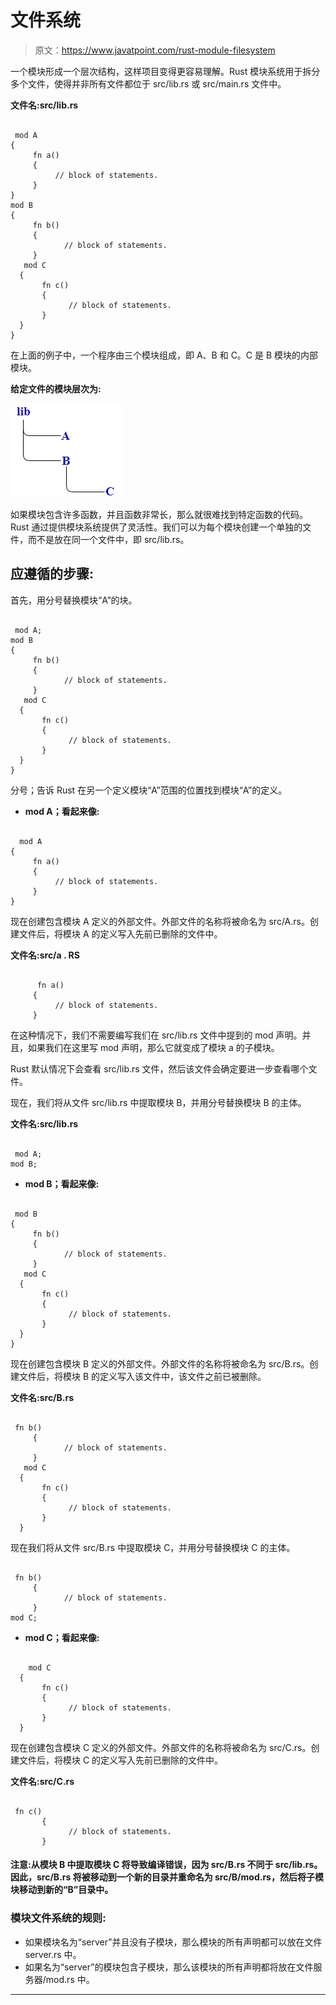 # 文件系统

> 原文：<https://www.javatpoint.com/rust-module-filesystem>

一个模块形成一个层次结构，这样项目变得更容易理解。Rust 模块系统用于拆分多个文件，使得并非所有文件都位于 src/lib.rs 或 src/main.rs 文件中。

**文件名:src/lib.rs**

```

 mod A
{
     fn a()
     {
          // block of statements.
     }
}  
mod B
{
     fn b()
     {
            // block of statements.  
     }
   mod C
  {
       fn c()
       {
             // block of statements.
       }
  }  
} 

```

在上面的例子中，一个程序由三个模块组成，即 A、B 和 C。C 是 B 模块的内部模块。

**给定文件的模块层次为:**

![Rust Filesystem](img/ccd751f251d35bc3e35cb1f10f451bc9.png)

如果模块包含许多函数，并且函数非常长，那么就很难找到特定函数的代码。Rust 通过提供模块系统提供了灵活性。我们可以为每个模块创建一个单独的文件，而不是放在同一个文件中，即 src/lib.rs。

## 应遵循的步骤:

首先，用分号替换模块“A”的块。

```

 mod A;
mod B
{
     fn b()
     {
            // block of statements.  
     }
   mod C
  {
       fn c()
       {
             // block of statements.
       }
  }  
} 

```

分号；告诉 Rust 在另一个定义模块“A”范围的位置找到模块“A”的定义。

*   **mod A；看起来像:**

```

  mod A
{
     fn a()
     {
          // block of statements.
     }
}  

```

现在创建包含模块 A 定义的外部文件。外部文件的名称将被命名为 src/A.rs。创建文件后，将模块 A 的定义写入先前已删除的文件中。

**文件名:src/a . RS**

```

      fn a()
     {
          // block of statements.
     }

```

在这种情况下，我们不需要编写我们在 src/lib.rs 文件中提到的 mod 声明。并且，如果我们在这里写 mod 声明，那么它就变成了模块 a 的子模块。

Rust 默认情况下会查看 src/lib.rs 文件，然后该文件会确定要进一步查看哪个文件。

现在，我们将从文件 src/lib.rs 中提取模块 B，并用分号替换模块 B 的主体。

**文件名:src/lib.rs**

```

 mod A;
mod B; 

```

*   **mod B；看起来像:**

```

 mod B
{
     fn b()
     {
            // block of statements.  
     }
   mod C
  {
       fn c()
       {
             // block of statements.
       }
  }  
} 

```

现在创建包含模块 B 定义的外部文件。外部文件的名称将被命名为 src/B.rs。创建文件后，将模块 B 的定义写入该文件中，该文件之前已被删除。

**文件名:src/B.rs**

```

 fn b()
     {
            // block of statements.  
     }
   mod C
  {
       fn c()
       {
             // block of statements.
       }
  }  

```

现在我们将从文件 src/B.rs 中提取模块 C，并用分号替换模块 C 的主体。

```

 fn b()
     {
            // block of statements.  
     }
mod C;

```

*   **mod C；看起来像:**

```

    mod C
  {
       fn c()
       {
             // block of statements.
       }
  }  

```

现在创建包含模块 C 定义的外部文件。外部文件的名称将被命名为 src/C.rs。创建文件后，将模块 C 的定义写入先前已删除的文件中。

**文件名:src/C.rs**

```

 fn c()
       {
             // block of statements.
       }

```

#### 注意:从模块 B 中提取模块 C 将导致编译错误，因为 src/B.rs 不同于 src/lib.rs。因此，src/B.rs 将被移动到一个新的目录并重命名为 src/B/mod.rs，然后将子模块移动到新的“B”目录中。

### 模块文件系统的规则:

*   如果模块名为“server”并且没有子模块，那么模块的所有声明都可以放在文件 server.rs 中。
*   如果名为“server”的模块包含子模块，那么该模块的所有声明都将放在文件服务器/mod.rs 中。

* * *